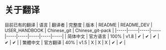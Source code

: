 # 关于翻译

目前已有的翻译
| 语言 | 翻译者 | 完整度 | 版本 | README | README_DEV | USER_HANDBOOK | Chinese_git | Chinese_git-pack |
|-----|-----|-----|-----|-----|-----|-----|-----|-----|
| 简体中文 | 官方语言 | 100% | v1.8 | ✔ | ✔ | ✔ | ✔ | ✔ |
| 繁體中文 | 官方翻译 | 40% | v1.5 | X | X | X | ✔ | ✔ |